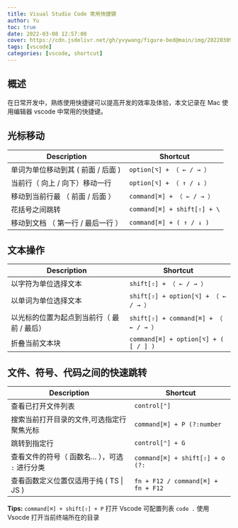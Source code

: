 ```yaml
---
title: Visual Studio Code 常用快捷键
author: Yu
toc: true
date: 2022-03-08 12:57:08
cover: https://cdn.jsdelivr.net/gh/yvywang/figure-bed@main/img/202203091529241.png
tags: [vscode]
categories: [vscode, shortcut]
---
```


## 概述

在日常开发中，熟练使用快捷键可以提高开发的效率及体验，本文记录在 Mac 使用编辑器 vscode 中常用的快捷键。

<!-- more -->

## 光标移动

| Description                        | Shortcut                    |
| ---------------------------------- | --------------------------- |
| 单词为单位移动到其 ( 前面 / 后面 ) | `option[⌥] + （ ← / → ）`   |
| 当前行（ 向上 / 向下）移动一行     | `option[⌥] + （ ↑ / ↓ ）`   |
| 移动到当前行最 （ 前面 / 后面 ）   | `command[⌘] + （ ← / → ）`  |
| 花括号之间跳转                     | `command[⌘] + shift[⇧] + \` |
| 移动到文档 （ 第一行 / 最后一行 ） | `command[⌘] + ( ↑ / ↓ )`    |

## 文本操作

| Description                                | Shortcut                              |
| ------------------------------------------ | ------------------------------------- |
| 以字符为单位选择文本                       | `shift[⇧] + （ ← / → ）`              |
| 以单词为单位选择文本                       | `shift[⇧] + option[⌥] + （ ← / → ）`  |
| 以光标的位置为起点到当前行（ 最前 / 最后） | `shift[⇧] + command[⌘] + （ ← / → ）` |
| 折叠当前文本块                             | `command[⌘] + option[⌥] + ( [ / ] )`  |


## 文件、符号、代码之间的快速跳转

| Description                                      | Shortcut                           |
| ------------------------------------------------ | ---------------------------------- |
| 查看已打开文件列表                               | `control[⌃]`                       |
| 搜索当前打开目录的文件,可选指定行聚焦光标        | `command[⌘] + P (?:number`         |
| 跳转到指定行                                     | `control[⌃] + G`                   |
| 查看文件的符号（ 函数名... ），可选 `:` 进行分类 | `command[⌘] + shift[⇧] + o (?:`    |
| 查看函数定义位置仅适用于纯 ( TS \| JS )          | `fn + F12 / command[⌘] + fn + F12` |

**Tips:**
`command[⌘] + shift[⇧] + P` 打开 Vscode 可配置列表
`code .` 使用 Vsocde 打开当前终端所在的目录
